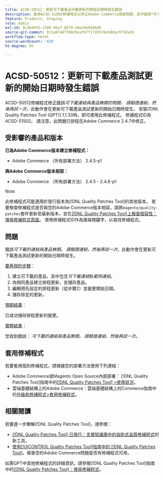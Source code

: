 ```yaml
---
title: ACSD-50512：更新可下載產品中繼更新的開始日期時發生錯誤
description: 套用ACSD-51892修補程式以修正Adobe Commerce效能問題，其中錯誤*可下載連結與產品無關。請確認連結，然後再試一次* （在更新可下載產品測試版更新的開始日期時發生）。
feature: Products, Staging
role: Admin
exl-id: 9c3b4d45-c500-46a7-8679-a8aa9e0a66d6
source-git-commit: 011a6f46f76029eaf67f172b576e58dac9710a3d
workflow-type: tm+mt
source-wordcount: '416'
ht-degree: 0%

---
```


# ACSD-50512：更新可下載產品測試更新的開始日期時發生錯誤

ACSD-50512修補程式修正錯誤&#x200B;*可下載連結與產品無關的問題。 請驗證連結，然後再試一次*，此動作會在更新可下載產品測試更新的開始日期時發生。 安裝[!DNL Quality Patches Tool (QPT)] 1.1.33時，即可使用此修補程式。 修補程式ID為ACSD-51502。 請注意，此問題已排程在Adobe Commerce 2.4.7中修正。

## 受影響的產品和版本

**已為Adobe Commerce版本建立修補程式：**

* Adobe Commerce （所有部署方法） 2.4.5-p1

**與Adobe Commerce版本相容：**

* Adobe Commerce （所有部署方法） 2.4.5 - 2.4.6-p1

>[!NOTE]
>
>此修補程式可能適用於發行版本為[!DNL Quality Patches Tool]的其他版本。 若要檢查修補程式是否與您的Adobe Commerce版本相容，請將`magento/quality-patches`套件更新至最新版本，並在[[!DNL Quality Patches Tool]上檢查相容性：搜尋修補程式頁面](https://experienceleague.adobe.com/tools/commerce-quality-patches/index.html?lang=zh-Hant)。 使用修補程式ID作為搜尋關鍵字，以尋找修補程式。

## 問題

錯誤&#x200B;*可下載的連結與產品無關。 請驗證連結，然後再試一次*，此動作會在更新可下載產品測試更新的開始日期時發生。

<u>要再現的步驟</u>：

1. 建立可下載的產品，其中包含&#x200B;*可下載連結*&#x200B;和&#x200B;*範例連結*。
1. 為相同產品建立排程更新，並儲存產品。
1. 編輯預先設定的排程更新（從步驟2）並變更開始日期。
1. 儲存排定的更新。

<u>預期結果</u>：

已成功儲存排程更新的變更。

<u>實際結果</u>：

您收到錯誤： *可下載的連結與產品無關。 請驗證連結，然後再試一次*。

## 套用修補程式

若要套用個別修補程式，請根據您的部署方法使用下列連結：

* Adobe Commerce或Magento Open Source內部部署： [!DNL Quality Patches Tool]指南中的[[!DNL Quality Patches Tool] >使用狀況](/help/tools/quality-patches-tool/usage.md)。
* 雲端基礎結構上的Adobe Commerce：雲端基礎結構上的Commerce指南中的[升級和修補程式>套用修補程式](https://experienceleague.adobe.com/docs/commerce-cloud-service/user-guide/develop/upgrade/apply-patches.html?lang=zh-Hant)。

## 相關閱讀

若要進一步瞭解[!DNL Quality Patches Tool]，請參閱：

* [[!DNL Quality Patches Tool] 已發行：支援知識庫中的自助式品質修補程式](https://experienceleague.adobe.com/zh-hant/docs/commerce-operations/tools/quality-patches-tool/quality-patches-tool-to-self-serve-quality-patches)的新工具。
* [使用[!UICONTROL Quality Patches Tool]指南中的 [!DNL Quality Patches Tool]](/help/tools/quality-patches-tool/patches-available-in-qpt/check-patch-for-magento-issue-with-magento-quality-patches.md)，檢查您的Adobe Commerce問題是否有修補程式可用。


如需QPT中其他修補程式的詳細資訊，請參閱[!DNL Quality Patches Tool]指南中的[[!DNL Quality Patches Tool]：搜尋修補程式](https://experienceleague.adobe.com/tools/commerce-quality-patches/index.html?lang=zh-Hant)。

